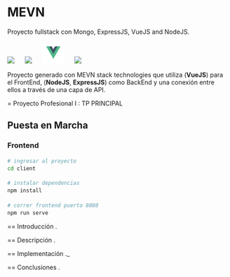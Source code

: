 # MEVN
Proyecto fullstack con Mongo, ExpressJS, VueJS and NodeJS.

<img src="https://encrypted-tbn0.gstatic.com/images?q=tbn:ANd9GcSOOiKh1Xk5RDZFKPkVXYfi8U-t2cuotiAOR7G_7w_HWXfV02TMnd9wnVM" height="50" /> &nbsp;&nbsp;&nbsp;&nbsp;&nbsp;<img src="https://i.cloudup.com/zfY6lL7eFa-3000x3000.png" height="50" /> &nbsp;&nbsp;&nbsp;&nbsp;&nbsp;<img src="/docs/Vue.js_Logo.svg.png" height="50" />  &nbsp;&nbsp;&nbsp;&nbsp;&nbsp;<img src="https://upload.wikimedia.org/wikipedia/commons/7/7e/Node.js_logo_2015.svg" height="50" /> 

Proyecto generado con MEVN stack technologies que utiliza (**VueJS**) para el FrontEnd, (**NodeJS**, **ExpressJS**) como BackEnd y una conexión entre ellos a través de una capa de API.


= Proyecto Profesional I : TP PRINCIPAL

## Puesta en Marcha

### Frontend
``` bash
# ingresar al proyecto
cd client

# instalar dependencias
npm install

# correr frontend puerto 8080
npm run serve
```



== Introducción
.

== Descripción
.

== Implementación
._

== Conclusiones
.